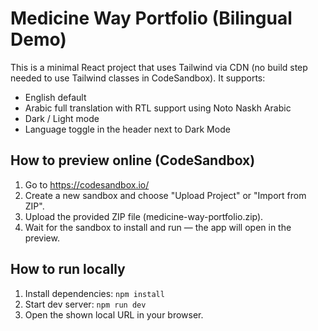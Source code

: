# Medicine Way Portfolio (Bilingual Demo)

This is a minimal React project that uses Tailwind via CDN (no build step needed to use Tailwind classes in CodeSandbox).
It supports:
- English default
- Arabic full translation with RTL support using Noto Naskh Arabic
- Dark / Light mode
- Language toggle in the header next to Dark Mode

## How to preview online (CodeSandbox)
1. Go to https://codesandbox.io/
2. Create a new sandbox and choose "Upload Project" or "Import from ZIP".
3. Upload the provided ZIP file (medicine-way-portfolio.zip).
4. Wait for the sandbox to install and run — the app will open in the preview.

## How to run locally
1. Install dependencies: `npm install`
2. Start dev server: `npm run dev`
3. Open the shown local URL in your browser.

